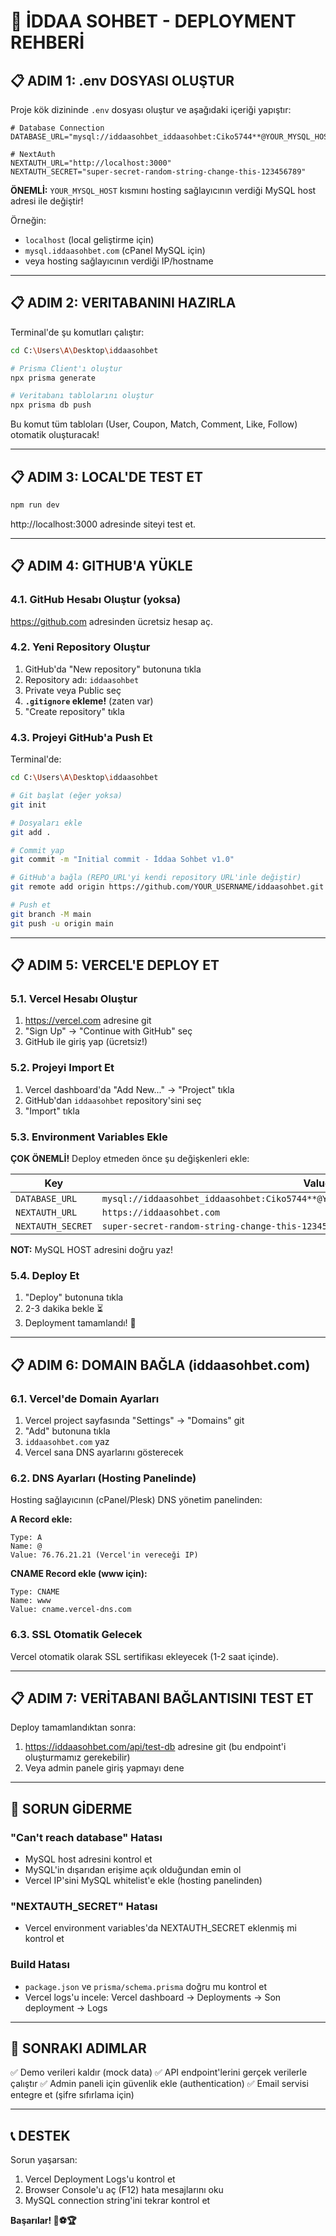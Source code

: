 # 🚀 İDDAA SOHBET - DEPLOYMENT REHBERİ

## 📋 ADIM 1: .env DOSYASI OLUŞTUR

Proje kök dizininde `.env` dosyası oluştur ve aşağıdaki içeriği yapıştır:

```env
# Database Connection
DATABASE_URL="mysql://iddaasohbet_iddaasohbet:Ciko5744**@YOUR_MYSQL_HOST:3306/iddaasohbet_kuponlar"

# NextAuth
NEXTAUTH_URL="http://localhost:3000"
NEXTAUTH_SECRET="super-secret-random-string-change-this-123456789"
```

**ÖNEMLİ:** `YOUR_MYSQL_HOST` kısmını hosting sağlayıcının verdiği MySQL host adresi ile değiştir!

Örneğin:
- `localhost` (local geliştirme için)
- `mysql.iddaasohbet.com` (cPanel MySQL için)
- veya hosting sağlayıcının verdiği IP/hostname

---

## 📋 ADIM 2: VERITABANINI HAZIRLA

Terminal'de şu komutları çalıştır:

```bash
cd C:\Users\A\Desktop\iddaasohbet

# Prisma Client'ı oluştur
npx prisma generate

# Veritabanı tablolarını oluştur
npx prisma db push
```

Bu komut tüm tabloları (User, Coupon, Match, Comment, Like, Follow) otomatik oluşturacak!

---

## 📋 ADIM 3: LOCAL'DE TEST ET

```bash
npm run dev
```

http://localhost:3000 adresinde siteyi test et.

---

## 📋 ADIM 4: GITHUB'A YÜKLE

### 4.1. GitHub Hesabı Oluştur (yoksa)
https://github.com adresinden ücretsiz hesap aç.

### 4.2. Yeni Repository Oluştur
1. GitHub'da "New repository" butonuna tıkla
2. Repository adı: `iddaasohbet`
3. Private veya Public seç
4. **`.gitignore` ekleme!** (zaten var)
5. "Create repository" tıkla

### 4.3. Projeyi GitHub'a Push Et

Terminal'de:

```bash
cd C:\Users\A\Desktop\iddaasohbet

# Git başlat (eğer yoksa)
git init

# Dosyaları ekle
git add .

# Commit yap
git commit -m "Initial commit - İddaa Sohbet v1.0"

# GitHub'a bağla (REPO_URL'yi kendi repository URL'inle değiştir)
git remote add origin https://github.com/YOUR_USERNAME/iddaasohbet.git

# Push et
git branch -M main
git push -u origin main
```

---

## 📋 ADIM 5: VERCEL'E DEPLOY ET

### 5.1. Vercel Hesabı Oluştur
1. https://vercel.com adresine git
2. "Sign Up" → "Continue with GitHub" seç
3. GitHub ile giriş yap (ücretsiz!)

### 5.2. Projeyi Import Et
1. Vercel dashboard'da "Add New..." → "Project" tıkla
2. GitHub'dan `iddaasohbet` repository'sini seç
3. "Import" tıkla

### 5.3. Environment Variables Ekle

**ÇOK ÖNEMLİ!** Deploy etmeden önce şu değişkenleri ekle:

| Key | Value |
|-----|-------|
| `DATABASE_URL` | `mysql://iddaasohbet_iddaasohbet:Ciko5744**@YOUR_MYSQL_HOST:3306/iddaasohbet_kuponlar` |
| `NEXTAUTH_URL` | `https://iddaasohbet.com` |
| `NEXTAUTH_SECRET` | `super-secret-random-string-change-this-123456789` |

**NOT:** MySQL HOST adresini doğru yaz!

### 5.4. Deploy Et
1. "Deploy" butonuna tıkla
2. 2-3 dakika bekle ⏳
3. Deployment tamamlandı! 🎉

---

## 📋 ADIM 6: DOMAIN BAĞLA (iddaasohbet.com)

### 6.1. Vercel'de Domain Ayarları
1. Vercel project sayfasında "Settings" → "Domains" git
2. "Add" butonuna tıkla
3. `iddaasohbet.com` yaz
4. Vercel sana DNS ayarlarını gösterecek

### 6.2. DNS Ayarları (Hosting Panelinde)

Hosting sağlayıcının (cPanel/Plesk) DNS yönetim panelinden:

**A Record ekle:**
```
Type: A
Name: @
Value: 76.76.21.21 (Vercel'in vereceği IP)
```

**CNAME Record ekle (www için):**
```
Type: CNAME
Name: www
Value: cname.vercel-dns.com
```

### 6.3. SSL Otomatik Gelecek
Vercel otomatik olarak SSL sertifikası ekleyecek (1-2 saat içinde).

---

## 📋 ADIM 7: VERİTABANI BAĞLANTISINI TEST ET

Deploy tamamlandıktan sonra:

1. https://iddaasohbet.com/api/test-db adresine git (bu endpoint'i oluşturmamız gerekebilir)
2. Veya admin panele giriş yapmayı dene

---

## 🔧 SORUN GİDERME

### "Can't reach database" Hatası
- MySQL host adresini kontrol et
- MySQL'in dışarıdan erişime açık olduğundan emin ol
- Vercel IP'sini MySQL whitelist'e ekle (hosting panelinden)

### "NEXTAUTH_SECRET" Hatası
- Vercel environment variables'da NEXTAUTH_SECRET eklenmiş mi kontrol et

### Build Hatası
- `package.json` ve `prisma/schema.prisma` doğru mu kontrol et
- Vercel logs'u incele: Vercel dashboard → Deployments → Son deployment → Logs

---

## 📝 SONRAKI ADIMLAR

✅ Demo verileri kaldır (mock data)
✅ API endpoint'lerini gerçek verilerle çalıştır
✅ Admin paneli için güvenlik ekle (authentication)
✅ Email servisi entegre et (şifre sıfırlama için)

---

## 📞 DESTEK

Sorun yaşarsan:
1. Vercel Deployment Logs'u kontrol et
2. Browser Console'u aç (F12) hata mesajlarını oku
3. MySQL connection string'ini tekrar kontrol et

**Başarılar! 🎊⚽🏆**

